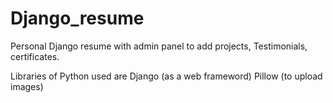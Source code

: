# Django_resume
 Personal Django resume with admin panel to add projects, Testimonials, certificates.
 
 Libraries of Python used are
 Django (as a web frameword)
 Pillow (to upload images)
 
 
